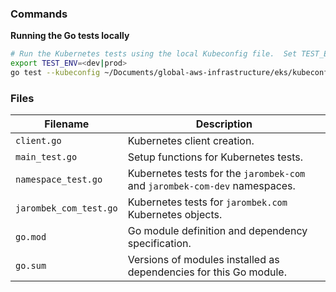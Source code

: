 ### Commands

**Running the Go tests locally**

```bash
# Run the Kubernetes tests using the local Kubeconfig file.  Set TEST_ENV to either 'dev' or 'prod'.
export TEST_ENV=<dev|prod>
go test --kubeconfig ~/Documents/global-aws-infrastructure/eks/kubeconfig_andrew-jarombek-eks-cluster
```

### Files

| Filename                   | Description                                                                                  |
|----------------------------|----------------------------------------------------------------------------------------------|
| `client.go`                | Kubernetes client creation.                                                                  |
| `main_test.go`             | Setup functions for Kubernetes tests.                                                        |
| `namespace_test.go`        | Kubernetes tests for the `jarombek-com` and `jarombek-com-dev` namespaces.                   |
| `jarombek_com_test.go`     | Kubernetes tests for `jarombek.com` Kubernetes objects.                                      |
| `go.mod`                   | Go module definition and dependency specification.                                           |
| `go.sum`                   | Versions of modules installed as dependencies for this Go module.                            |
